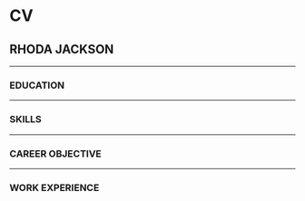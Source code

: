 # CV

## RHODA JACKSON


---

### EDUCATION


---

### SKILLS


---

### CAREER OBJECTIVE


---

### WORK EXPERIENCE

